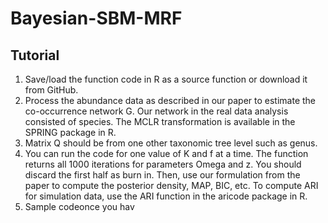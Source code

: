 # Bayesian-SBM-MRF
 
## Tutorial

1. Save/load the function code in R as a source function or download it from GitHub.
2. Process the abundance data as described in our paper to estimate the co-occurrence network G. Our network in the real data analysis consisted of species. The MCLR transformation is available in the SPRING package in R.
3. Matrix Q should be from one other taxonomic tree level such as genus.
4. You can run the code for one value of K and f at a time. The function returns all 1000 iterations for parameters Omega and z. You should discard the first half as burn in. Then, use our formulation from the paper to compute the posterior density, MAP, BIC, etc. To compute ARI for simulation data, use the ARI function in the aricode package in R.
5. Sample codeonce you hav
